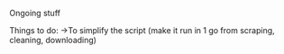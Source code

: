 Ongoing stuff 

Things to do:
->To simplify the script (make it run in 1 go from scraping, cleaning, downloading)
